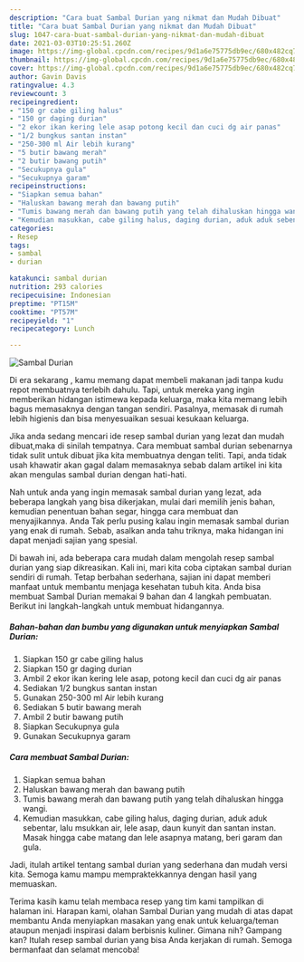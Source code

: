 ```yaml
---
description: "Cara buat Sambal Durian yang nikmat dan Mudah Dibuat"
title: "Cara buat Sambal Durian yang nikmat dan Mudah Dibuat"
slug: 1047-cara-buat-sambal-durian-yang-nikmat-dan-mudah-dibuat
date: 2021-03-03T10:25:51.260Z
image: https://img-global.cpcdn.com/recipes/9d1a6e75775db9ec/680x482cq70/sambal-durian-foto-resep-utama.jpg
thumbnail: https://img-global.cpcdn.com/recipes/9d1a6e75775db9ec/680x482cq70/sambal-durian-foto-resep-utama.jpg
cover: https://img-global.cpcdn.com/recipes/9d1a6e75775db9ec/680x482cq70/sambal-durian-foto-resep-utama.jpg
author: Gavin Davis
ratingvalue: 4.3
reviewcount: 3
recipeingredient:
- "150 gr cabe giling halus"
- "150 gr daging durian"
- "2 ekor ikan kering lele asap potong kecil dan cuci dg air panas"
- "1/2 bungkus santan instan"
- "250-300 ml Air lebih kurang"
- "5 butir bawang merah"
- "2 butir bawang putih"
- "Secukupnya gula"
- "Secukupnya garam"
recipeinstructions:
- "Siapkan semua bahan"
- "Haluskan bawang merah dan bawang putih"
- "Tumis bawang merah dan bawang putih yang telah dihaluskan hingga wangi."
- "Kemudian masukkan, cabe giling halus, daging durian, aduk aduk sebentar, lalu msukkan air, lele asap, daun kunyit dan santan instan. Masak hingga cabe matang dan lele asapnya matang, beri garam dan gula."
categories:
- Resep
tags:
- sambal
- durian

katakunci: sambal durian 
nutrition: 293 calories
recipecuisine: Indonesian
preptime: "PT15M"
cooktime: "PT57M"
recipeyield: "1"
recipecategory: Lunch

---
```



![Sambal Durian](https://img-global.cpcdn.com/recipes/9d1a6e75775db9ec/680x482cq70/sambal-durian-foto-resep-utama.jpg)

Di era  sekarang , kamu memang dapat membeli makanan jadi tanpa kudu repot membuatnya terlebih dahulu. Tapi, untuk mereka yang ingin memberikan hidangan istimewa kepada keluarga, maka kita memang lebih bagus memasaknya dengan tangan sendiri. Pasalnya, memasak di rumah lebih higienis dan bisa menyesuaikan sesuai kesukaan keluarga.

Jika anda sedang mencari ide resep sambal durian yang lezat dan mudah dibuat,maka di sinilah tempatnya. Cara membuat sambal durian  sebenarnya tidak sulit untuk dibuat jika kita membuatnya dengan teliti. Tapi, anda tidak usah khawatir akan gagal dalam memasaknya 
sebab dalam artikel ini kita akan mengulas sambal durian dengan hati-hati.  



Nah untuk anda yang ingin memasak sambal durian yang lezat, ada beberapa langkah yang bisa dikerjakan, mulai dari memilih jenis bahan, kemudian penentuan bahan segar, hingga cara membuat dan menyajikannya. Anda Tak perlu pusing kalau ingin memasak sambal durian yang enak di rumah. Sebab, asalkan anda  tahu triknya, maka hidangan ini dapat menjadi sajian yang spesial.

Di bawah ini, ada beberapa cara mudah dalam mengolah resep sambal durian yang siap dikreasikan. Kali ini, mari kita coba ciptakan sambal durian sendiri di rumah. Tetap berbahan sederhana, sajian ini dapat memberi manfaat untuk membantu menjaga kesehatan tubuh kita. Anda bisa membuat Sambal Durian memakai 9 bahan dan 4 langkah pembuatan. Berikut ini langkah-langkah untuk membuat hidangannya.

<!--inarticleads1-->

##### Bahan-bahan dan bumbu yang digunakan untuk menyiapkan Sambal Durian:

1. Siapkan 150 gr cabe giling halus
1. Siapkan 150 gr daging durian
1. Ambil 2 ekor ikan kering lele asap, potong kecil dan cuci dg air panas
1. Sediakan 1/2 bungkus santan instan
1. Gunakan 250-300 ml Air lebih kurang
1. Sediakan 5 butir bawang merah
1. Ambil 2 butir bawang putih
1. Siapkan Secukupnya gula
1. Gunakan Secukupnya garam




<!--inarticleads2-->

##### Cara membuat Sambal Durian:

1. Siapkan semua bahan
1. Haluskan bawang merah dan bawang putih
1. Tumis bawang merah dan bawang putih yang telah dihaluskan hingga wangi.
1. Kemudian masukkan, cabe giling halus, daging durian, aduk aduk sebentar, lalu msukkan air, lele asap, daun kunyit dan santan instan. Masak hingga cabe matang dan lele asapnya matang, beri garam dan gula.




Jadi, itulah artikel tentang  sambal durian  yang sederhana dan mudah versi kita. Semoga kamu mampu mempraktekkannya dengan hasil yang memuaskan. 

Terima kasih kamu telah membaca resep yang tim kami tampilkan di halaman ini. Harapan kami, olahan  Sambal Durian yang mudah di atas dapat membantu Anda menyiapkan masakan yang enak untuk keluarga/teman ataupun menjadi inspirasi dalam berbisnis kuliner. Gimana nih? Gampang kan? Itulah resep sambal durian yang bisa Anda kerjakan di rumah. Semoga bermanfaat dan selamat mencoba!

